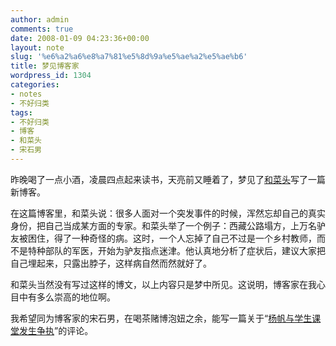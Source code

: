 ```yaml
---
author: admin
comments: true
date: 2008-01-09 04:23:36+00:00
layout: note
slug: '%e6%a2%a6%e8%a7%81%e5%8d%9a%e5%ae%a2%e5%ae%b6'
title: 梦见博客家
wordpress_id: 1304
categories:
- notes
- 不好归类
tags:
- 不好归类
- 博客
- 和菜头
- 宋石男
---
```


昨晚喝了一点小酒，凌晨四点起来读书，天亮前又睡着了，梦见了[和菜头](http://www.hecaitou.net)写了一篇新博客。

在这篇博客里，和菜头说：很多人面对一个突发事件的时候，浑然忘却自己的真实身份，把自己当成某方面的专家。和菜头举了一个例子：西藏公路塌方，上万名驴友被困住，得了一种奇怪的病。这时，一个人忘掉了自己不过是一个乡村教师，而不是特种部队的军医，开始为驴友指点迷津。他认真地分析了症状后，建议大家把自己埋起来，只露出脖子，这样病自然而然就好了。

和菜头当然没有写过这样的博文，以上内容只是梦中所见。这说明，博客家在我心目中有多么崇高的地位啊。

我希望同为博客家的宋石男，在喝茶赌博泡妞之余，能写一篇关于“[杨帆与学生课堂发生争执](http://news.xinhuanet.com/edu/2008-01/09/content_7388762.htm)”的评论。

